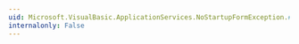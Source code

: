 ```yaml
---
uid: Microsoft.VisualBasic.ApplicationServices.NoStartupFormException.#ctor(System.String)
internalonly: False
---
```

